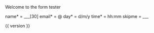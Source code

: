 Welcome to the form tester

name* = ___[30]
email* = @
day* = d/m/y
time* = hh:mm
skipme = ___

{{ version }}
